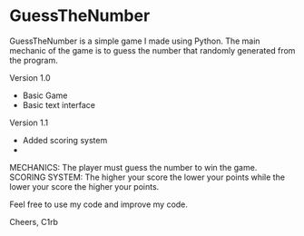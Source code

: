 # GuessTheNumber

GuessTheNumber is a simple game I made using Python. 
The main mechanic of the game is to guess the number that randomly generated from the program. 

Version 1.0
- Basic Game
- Basic text interface

Version 1.1
- Added scoring system
- 

MECHANICS:
The player must guess the number to win the game.
SCORING SYSTEM:
The higher your score the lower your points while the lower your score the higher your points. 

Feel free to use my code and improve my code.

Cheers,
C1rb
